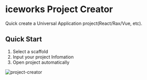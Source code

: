# iceworks Project Creator

Quick create a Universal Application project(React/Rax/Vue, etc).

## Quick Start

1. Select a scaffold
2. Input your project Infomation
3. Open project automatically

![project-creator](https://img.alicdn.com/tfs/TB1hCMnJuT2gK0jSZFvXXXnFXXa-1378-874.gif)
